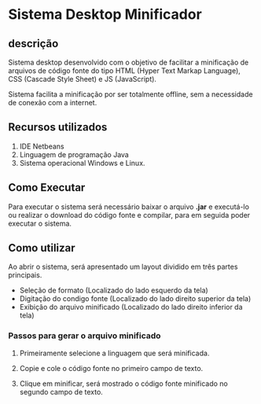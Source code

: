 # Sistema Desktop Minificador

## descrição

Sistema desktop desenvolvido com o objetivo de facilitar a minificação de arquivos de código fonte do tipo HTML (Hyper Text Markap Language), CSS (Cascade Style Sheet) e JS (JavaScript).

Sistema facilita a minificação por ser totalmente offline, sem a necessidade de conexão com a internet.

## Recursos utilizados

1. IDE Netbeans
2. Linguagem de programação Java
3. Sistema operacional Windows e Linux.

## Como Executar

Para executar o sistema será necessário baixar o arquivo **.jar** e executá-lo ou realizar o download do código fonte e compilar, para em seguida poder executar o sistema.


## Como utilizar

Ao abrir o sistema, será apresentado um layout dividido em três partes principais.

 - Seleção de formato (Localizado do lado esquerdo da tela)
 - Digitação do condigo fonte (Localizado do lado direito superior da tela)
 - Exibição do arquivo minificado (Localizado do lado direito inferior da tela)

### Passos para gerar o arquivo minificado

1) Primeiramente selecione a linguagem que será minificada.

2) Copie e cole o código fonte no primeiro campo de texto.

3) Clique em minificar, será mostrado o código fonte minificado no segundo campo de texto.
